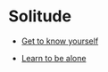 # Solitude


 - [Get to know yourself](../Get%20to%20know%20yourself/index.md)
    
 - [Learn to be alone](../Learn%20to%20be%20alone/index.md)
    
